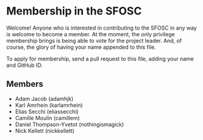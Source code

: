 # Membership in the SFOSC

Welcome! Anyone who is interested in contributing to the SFOSC in any way is welcome
to become a member. At the moment, the only privilege membership brings is being able
to vote for the project leader. And, of course, the glory of having your name appended
to this file.

To apply for membership, send a pull request to this file, adding your name and
GitHub ID. 

## Members

* Adam Jacob (adamhjk)
* Karl Amrhein (karlamrhein)
* Elias Secchi (eliassecchi)
* Camille Moulin (camillem)
* Daniel Thompson-Yvetot (nothingismagick)
* Nick Kellett (nickkellett)
